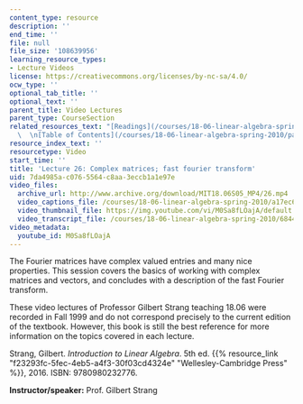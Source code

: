 ```yaml
---
content_type: resource
description: ''
end_time: ''
file: null
file_size: '108639956'
learning_resource_types:
- Lecture Videos
license: https://creativecommons.org/licenses/by-nc-sa/4.0/
ocw_type: ''
optional_tab_title: ''
optional_text: ''
parent_title: Video Lectures
parent_type: CourseSection
related_resources_text: "[Readings](/courses/18-06-linear-algebra-spring-2010/pages/readings)\
  \  \n[Table of Contents](/courses/18-06-linear-algebra-spring-2010/pages/readings#Table_of_Contents)"
resource_index_text: ''
resourcetype: Video
start_time: ''
title: 'Lecture 26: Complex matrices; fast fourier transform'
uid: 7da4985a-c076-5564-c8aa-3eccb1a1e97e
video_files:
  archive_url: http://www.archive.org/download/MIT18.06S05_MP4/26.mp4
  video_captions_file: /courses/18-06-linear-algebra-spring-2010/a17ec61b39b35271bd193e3c5ca75dd3_M0Sa8fLOajA.vtt
  video_thumbnail_file: https://img.youtube.com/vi/M0Sa8fLOajA/default.jpg
  video_transcript_file: /courses/18-06-linear-algebra-spring-2010/68440cfc1e8760b75bddc09bc8d374d6_M0Sa8fLOajA.pdf
video_metadata:
  youtube_id: M0Sa8fLOajA
---
```


The Fourier matrices have complex valued entries and many nice properties. This session covers the basics of working with complex matrices and vectors, and concludes with a description of the fast Fourier transform.

These video lectures of Professor Gilbert Strang teaching 18.06 were recorded in Fall 1999 and do not correspond precisely to the current edition of the textbook. However, this book is still the best reference for more information on the topics covered in each lecture.

Strang, Gilbert. _Introduction to Linear Algebra_. 5th ed. {{% resource_link "f23293fc-5fec-4eb5-a4f3-30f03cd4324e" "Wellesley-Cambridge Press" %}}, 2016. ISBN: 9780980232776.

**Instructor/speaker:** Prof. Gilbert Strang

